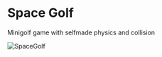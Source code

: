 # Space Golf
Minigolf game with selfmade physics and collision

![SpaceGolf](https://user-images.githubusercontent.com/60736526/88781457-b6292d80-d18c-11ea-9820-c8f155945801.jpg)
